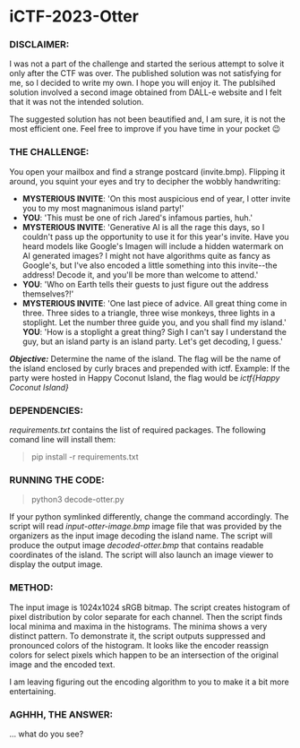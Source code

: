 # iCTF-2023-Otter
 
### DISCLAIMER: 
I was not a part of the challenge and started the serious attempt to solve it only after the CTF was over. 
The published solution was not satisfying for me, so I decided to write my own. I hope you will enjoy it. 
The publsihed solution involved a second image obtained from DALL-e website and I felt that it was not the 
intended solution. 

The suggested solution has not been beautified and, I am sure, it is not the most efficient one. Feel free 
to improve if you have time in your pocket :wink:  

### THE CHALLENGE:
You open your mailbox and find a strange postcard (invite.bmp). Flipping it around, you squint your eyes 
and try to decipher the wobbly handwriting:

- **MYSTERIOUS INVITE**: 'On this most auspicious end of year, I otter invite you to my most magnanimous island party!'
- **YOU**: 'This must be one of rich Jared's infamous parties, huh.'
- **MYSTERIOUS INVITE**: 'Generative AI is all the rage this days, so I couldn't pass up the opportunity to use it 
for this year's invite. Have you heard models like Google's Imagen will include a hidden watermark on AI 
generated images? I might not have algorithms quite as fancy as Google's, but I've also encoded a little 
something into this invite--the address! Decode it, and you'll be more than welcome to attend.'
- **YOU**: 'Who on Earth tells their guests to just figure out the address themselves?!'
- **MYSTERIOUS INVITE**: 'One last piece of advice. All great thing come in three. Three sides to a triangle, 
three wise monkeys, three lights in a stoplight. Let the number three guide you, and you shall find my island.'
**YOU**: 'How is a stoplight a great thing? Sigh I can't say I understand the guy, but an island party is an 
island party. Let's get decoding, I guess.'

***Objective:*** Determine the name of the island. The flag will be the name of the island enclosed by curly braces 
and prepended with ictf. Example: If the party were hosted in Happy Coconut Island, the flag would be 
*ictf{Happy Coconut Island}*

### DEPENDENCIES:

*requirements.txt* contains the list of required packages. The following comand line will install them:

> pip install -r requirements.txt

### RUNNING THE CODE:
> python3 decode-otter.py

If your python symlinked differently, change the command accordingly. 
The script will read *input-otter-image.bmp* image file that was provided by the organizers as the input
image decoding the island name. The script will produce the output image *decoded-otter.bmp* that contains 
readable coordinates of the island. The script will also launch an image viewer to display the output image. 

### METHOD:
The input image is 1024x1024 sRGB bitmap. The script creates histogram of pixel distribution by color 
separate for each channel. Then the script finds local minima and maxima in the histograms. The minima 
shows a very distinct pattern. To demonstrate it, the script outputs suppressed and pronounced colors
of the histogram. It looks like the encoder reassign colors for select pixels which happen to be an 
intersection of the original image and the encoded text. 

I am leaving figuring out the encoding algorithm to you to make it a bit more entertaining.

### AGHHH, THE ANSWER: 
... what do you see?
